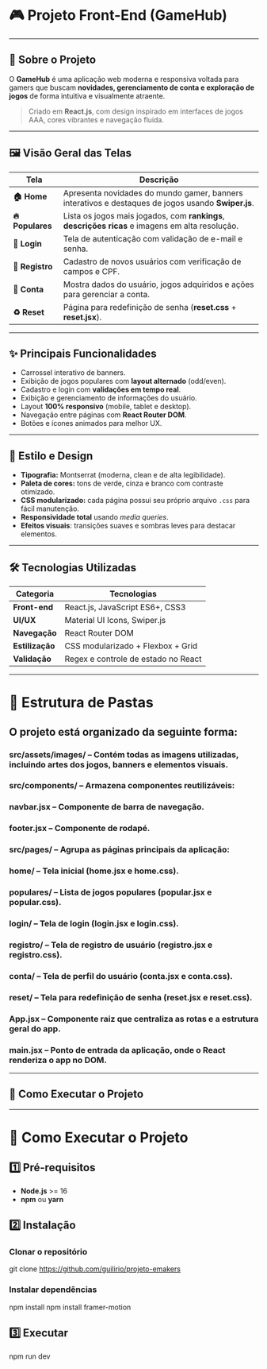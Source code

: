 # 🎮 Projeto Front-End (GameHub)
---

## 📌 Sobre o Projeto

O **GameHub** é uma aplicação web moderna e responsiva voltada para gamers que buscam **novidades, gerenciamento de conta e exploração de jogos** de forma intuitiva e visualmente atraente.

> Criado em **React.js**, com design inspirado em interfaces de jogos AAA, cores vibrantes e navegação fluida.

---

## 🖼️ **Visão Geral das Telas**

| Tela | Descrição |
|------|-----------|
| **🏠 Home** | Apresenta novidades do mundo gamer, banners interativos e destaques de jogos usando **Swiper.js**. |
| **🔥 Populares** | Lista os jogos mais jogados, com **rankings**, **descrições ricas** e imagens em alta resolução. |
| **🔑 Login** | Tela de autenticação com validação de e-mail e senha. |
| **📝 Registro** | Cadastro de novos usuários com verificação de campos e CPF. |
| **👤 Conta** | Mostra dados do usuário, jogos adquiridos e ações para gerenciar a conta. |
| **♻️ Reset** | Página para redefinição de senha (**reset.css** + **reset.jsx**). |

---

## ✨ **Principais Funcionalidades**

- Carrossel interativo de banners.
- Exibição de jogos populares com **layout alternado** (odd/even).
- Cadastro e login com **validações em tempo real**.
- Exibição e gerenciamento de informações do usuário.
- Layout **100% responsivo** (mobile, tablet e desktop).
- Navegação entre páginas com **React Router DOM**.
- Botões e ícones animados para melhor UX.

---

## 🎨 **Estilo e Design**

- **Tipografia:** Montserrat (moderna, clean e de alta legibilidade).
- **Paleta de cores:** tons de verde, cinza e branco com contraste otimizado.
- **CSS modularizado:** cada página possui seu próprio arquivo `.css` para fácil manutenção.
- **Responsividade total** usando *media queries*.
- **Efeitos visuais**: transições suaves e sombras leves para destacar elementos.

---

## 🛠️ **Tecnologias Utilizadas**

| Categoria | Tecnologias |
|-----------|-------------|
| **Front-end** | React.js, JavaScript ES6+, CSS3 |
| **UI/UX** | Material UI Icons, Swiper.js |
| **Navegação** | React Router DOM |
| **Estilização** | CSS modularizado + Flexbox + Grid |
| **Validação** | Regex e controle de estado no React |

---

# 📂 **Estrutura de Pastas**

## O projeto está organizado da seguinte forma:

### src/assets/images/ – Contém todas as imagens utilizadas, incluindo artes dos jogos, banners e elementos visuais.

### src/components/ – Armazena componentes reutilizáveis:

### navbar.jsx – Componente de barra de navegação.

### footer.jsx – Componente de rodapé.

### src/pages/ – Agrupa as páginas principais da aplicação:

### home/ – Tela inicial (home.jsx e home.css).

### populares/ – Lista de jogos populares (popular.jsx e popular.css).

### login/ – Tela de login (login.jsx e login.css).

### registro/ – Tela de registro de usuário (registro.jsx e registro.css).

### conta/ – Tela de perfil do usuário (conta.jsx e conta.css).

### reset/ – Tela para redefinição de senha (reset.jsx e reset.css).

### App.jsx – Componente raiz que centraliza as rotas e a estrutura geral do app.

### main.jsx – Ponto de entrada da aplicação, onde o React renderiza o app no DOM.

---

## 🚀 **Como Executar o Projeto**


---

# 🚀 **Como Executar o Projeto**

## 1️⃣ Pré-requisitos
- **Node.js** >= 16
- **npm** ou **yarn**

## 2️⃣ Instalação
### Clonar o repositório
git clone https://github.com/guilirio/projeto-emakers

### Instalar dependências
npm install
npm install framer-motion

## 3️⃣ Executar
npm run dev
